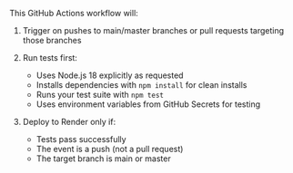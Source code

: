 This GitHub Actions workflow will:

1. Trigger on pushes to main/master branches or pull requests targeting those branches
   
2. Run tests first:
   - Uses Node.js 18 explicitly as requested
   - Installs dependencies with `npm install` for clean installs
   - Runs your test suite with `npm test`
   - Uses environment variables from GitHub Secrets for testing

3. Deploy to Render only if:
   - Tests pass successfully
   - The event is a push (not a pull request)
   - The target branch is main or master
